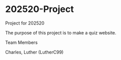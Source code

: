 # 202520-Project
Project for 202520

The purpose of this project is to make a quiz website. 

Team Members

Charles, Luther (LutherC99)